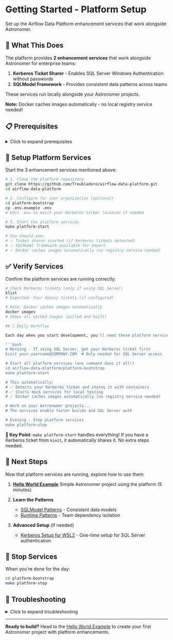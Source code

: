 # Getting Started - Platform Setup

Set up the Airflow Data Platform enhancement services that work alongside Astronomer.

## 🎯 What This Does

The platform provides **2 enhancement services** that work alongside Astronomer for enterprise teams:

1. **Kerberos Ticket Sharer** - Enables SQL Server Windows Authentication without passwords
2. **SQLModel Framework** - Provides consistent data patterns across teams

These services run locally alongside your Astronomer projects.

**Note:** Docker caches images automatically - no local registry service needed!

## 📋 Prerequisites

<details>
<summary>Click to expand prerequisites</summary>

### Required Software

```bash
# Check what you have
docker --version     # Docker Desktop or Engine
python3 --version    # Python 3.8+
```

### If Missing

**Docker**: Download [Docker Desktop](https://docker.com/products/docker-desktop)
**Python**: Use your system package manager or [python.org](https://python.org)

</details>

## 🚀 Setup Platform Services

Start the 3 enhancement services mentioned above:

```bash
# 1. Clone the platform repository
git clone https://github.com/Troubladore/airflow-data-platform.git
cd airflow-data-platform

# 2. Configure for your organization (optional)
cd platform-bootstrap
cp .env.example .env
# Edit .env to match your Kerberos ticket location if needed

# 3. Start the platform services
make platform-start

# You should see:
# ✓ Ticket sharer started (if Kerberos tickets detected)
# ✓ SQLModel framework available for import
# ✓ Docker caches images automatically (no registry service needed)
```

## ✅ Verify Services

Confirm the platform services are running correctly:

```bash
# Check Kerberos tickets (only if using SQL Server)
klist
# Expected: Your domain tickets (if configured)

# Note: Docker caches images automatically
docker images
# Shows all cached images (pulled and built)

## 🔧 Daily Workflow

Each day when you start development, you'll need these platform services running so your Astronomer projects can access the registry cache and Kerberos tickets:

```bash
# Morning - If using SQL Server, get your Kerberos ticket first
kinit your.username@COMPANY.COM  # Only needed for SQL Server access

# Start all platform services (one command does it all!)
cd airflow-data-platform/platform-bootstrap
make platform-start

# This automatically:
# ✅ Detects your Kerberos ticket and shares it with containers
# ✅ Starts mock services for local testing
# ✅ Docker caches images automatically (no registry service needed)

# Work on your Astronomer projects...
# The services enable faster builds and SQL Server auth

# Evening - Stop platform services
make platform-stop
```

**🎯 Key Point**: `make platform-start` handles everything! If you have a Kerberos ticket from `kinit`, it automatically shares it. No extra steps needed.

## 🎯 Next Steps

Now that platform services are running, explore how to use them:

1. **[Hello World Example](https://github.com/Troubladore/airflow-data-platform-examples/tree/main/hello-world/README.md)**
   Simple Astronomer project using the platform (5 minutes)

2. **Learn the Patterns**
   - [SQLModel Patterns](patterns/sqlmodel-patterns.md) - Consistent data models
   - [Runtime Patterns](patterns/runtime-patterns.md) - Team dependency isolation

3. **Advanced Setup** (if needed)
   - [Kerberos Setup for WSL2](kerberos-setup-wsl2.md) - One-time setup for SQL Server authentication

## 🛑 Stop Services

When you're done for the day:

```bash
cd platform-bootstrap
make platform-stop
```

## 🚨 Troubleshooting

<details>
<summary>Click to expand troubleshooting</summary>

### Images not pulling
```bash
# Check Docker is running
docker info

# Test image pull
docker pull hello-world
# Should pull and cache automatically
```

### Kerberos tickets not working
- Ensure you have valid tickets: `kinit YOUR_USERNAME@DOMAIN.COM`
- Check tickets are in the right location: `ls ~/.krb5_cache/`
- See [Kerberos Setup Guide](kerberos-setup-wsl2.md) for detailed setup

### Services won't start
- Check Docker is running: `docker info`
- Check port conflicts: `lsof -i :5000`
- Review logs: `docker-compose logs`

</details>

---

**Ready to build?** Head to the [Hello World Example](https://github.com/Troubladore/airflow-data-platform-examples/tree/main/hello-world/README.md) to create your first Astronomer project with platform enhancements.
